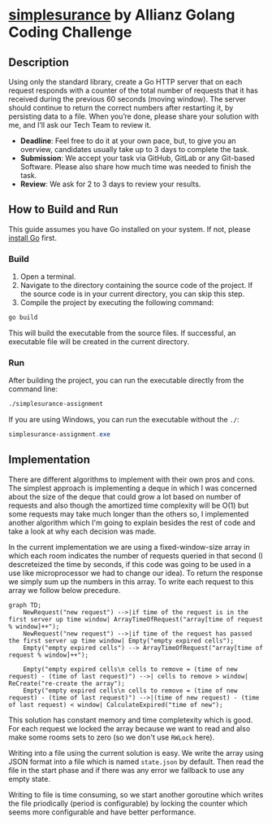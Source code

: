 # [simplesurance](https://www.simplesurance.com/) by Allianz Golang Coding Challenge

## Description

Using only the standard library, create a Go HTTP server that on each request responds with a
counter of the total number of requests that it has received during the previous 60 seconds
(moving window). The server should continue to return the correct numbers after restarting it, by
persisting data to a file.
When you’re done, please share your solution with me, and I’ll ask our Tech Team to review it.

- **Deadline**: Feel free to do it at your own pace, but, to give you an overview, candidates usually
  take up to 3 days to complete the task.
- **Submission**: We accept your task via GitHub, GitLab or any Git-based Software. Please also
  share how much time was needed to finish the task.
- **Review**: We ask for 2 to 3 days to review your results.

## How to Build and Run

This guide assumes you have Go installed on your system. If not, please [install Go](https://golang.org/doc/install)
first.

### Build

1. Open a terminal.
2. Navigate to the directory containing the source code of the project.
   If the source code is in your current directory, you can skip this step.
3. Compile the project by executing the following command:

```bash
go build
```

This will build the executable from the source files. If successful, an executable file
will be created in the current directory.

### Run

After building the project,
you can run the executable directly from the command line:

```bash
./simplesurance-assignment
```

If you are using Windows, you can run the executable without the `./`:

```powershell
simplesurance-assignment.exe
```

## Implementation

There are different algorithms to implement with their own pros and cons. The simplest approach is implementing
a deque in which I was concerned about the size of the deque that could grow a lot based on number of requests and also
though the amortized time complexity will be O(1) but some requests may take much longer than the others so, I
implemented another algorithm which I'm going to explain besides the rest of code and take a look at why each decision
was made.

In the current implementation we are using a fixed-window-size array in which each room indicates the number of requests
queried in that second (I descreteized the time by seconds, if this code was going to be used in a use like
microprocessor we had to change our idea). To return the response we simply sum up the numbers in this array. To write
each request to this array we follow below precedure.

```mermaid
graph TD;
    NewRequest("new request") -->|if time of the request is in the first server up time window| ArrayTimeOfRequest("array[time of request % window]++");
    NewRequest("new request") -->|if time of the request has passed the first server up time window| Empty("empty expired cells");
    Empty("empty expired cells") --> ArrayTimeOfRequest("array[time of request % window]++");
    
    Empty("empty expired cells\n cells to remove = (time of new request) - (time of last request)") -->| cells to remove > window| ReCreate("re-create the array");
    Empty("empty expired cells\n cells to remove = (time of new request) - (time of last request)") -->|(time of new request) - (time of last request) < window| CalculateExpired("time of new");
```

This solution has constant memory and time completexity which is good.
For each request we locked the array because we want to read and also
make some rooms sets to zero (so we don't use `RWLock` here).

Writing into a file using the current solution is easy. We write
the array using JSON format into a file which is named `state.json` by default.
Then read the file in the start phase and if there was any error we fallback to use
any empty state.

Writing to file is time consuming, so we start another goroutine which writes the file
priodically (period is configurable) by locking the counter which seems more configurable and have better performance.
